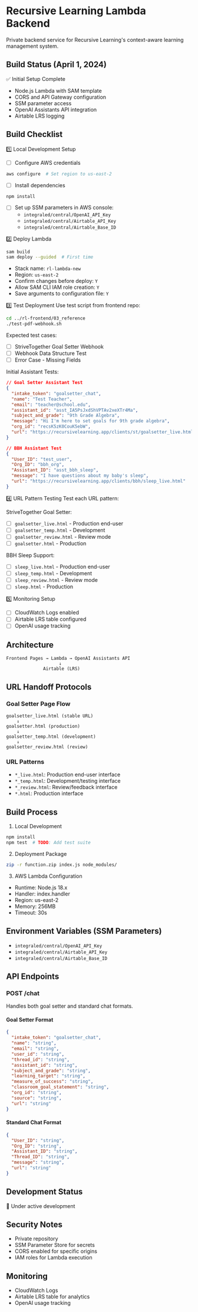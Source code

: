 # Recursive Learning Lambda Backend

Private backend service for Recursive Learning's context-aware learning management system.

## Build Status (April 1, 2024)

✅ Initial Setup Complete
- Node.js Lambda with SAM template
- CORS and API Gateway configuration
- SSM parameter access
- OpenAI Assistants API integration
- Airtable LRS logging

## Build Checklist

1️⃣ Local Development Setup
- [ ] Configure AWS credentials
```bash
aws configure  # Set region to us-east-2
```
- [ ] Install dependencies
```bash
npm install
```
- [ ] Set up SSM parameters in AWS console:
  - `integraled/central/OpenAI_API_Key`
  - `integraled/central/Airtable_API_Key`
  - `integraled/central/Airtable_Base_ID`

2️⃣ Deploy Lambda
```bash
sam build
sam deploy --guided  # First time
```
- Stack name: `rl-lambda-new`
- Region: `us-east-2`
- Confirm changes before deploy: `Y`
- Allow SAM CLI IAM role creation: `Y`
- Save arguments to configuration file: `Y`

3️⃣ Test Deployment
Use test script from frontend repo:
```bash
cd ../rl-frontend/03_reference
./test-pdf-webhook.sh
```

Expected test cases:
- [ ] StriveTogether Goal Setter Webhook
- [ ] Webhook Data Structure Test
- [ ] Error Case - Missing Fields

Initial Assistant Tests:
```json
// Goal Setter Assistant Test
{
  "intake_token": "goalsetter_chat",
  "name": "Test Teacher",
  "email": "teacher@school.edu",
  "assistant_id": "asst_IA5PsJxdShVPTAv2xeXTr4Ma",
  "subject_and_grade": "9th Grade Algebra",
  "message": "Hi I'm here to set goals for 9th grade algebra",
  "org_id": "recsK5zK0CouK5ebW",
  "url": "https://recursivelearning.app/clients/st/goalsetter_live.html"
}

// BBH Assistant Test
{
  "User_ID": "test_user",
  "Org_ID": "bbh_org",
  "Assistant_ID": "asst_bbh_sleep",
  "message": "I have questions about my baby's sleep",
  "url": "https://recursivelearning.app/clients/bbh/sleep_live.html"
}
```

4️⃣ URL Pattern Testing
Test each URL pattern:

StriveTogether Goal Setter:
- [ ] `goalsetter_live.html` - Production end-user
- [ ] `goalsetter_temp.html` - Development
- [ ] `goalsetter_review.html` - Review mode
- [ ] `goalsetter.html` - Production

BBH Sleep Support:
- [ ] `sleep_live.html` - Production end-user
- [ ] `sleep_temp.html` - Development
- [ ] `sleep_review.html` - Review mode
- [ ] `sleep.html` - Production

5️⃣ Monitoring Setup
- [ ] CloudWatch Logs enabled
- [ ] Airtable LRS table configured
- [ ] OpenAI usage tracking

## Architecture

```
Frontend Pages → Lambda → OpenAI Assistants API
                    ↓
              Airtable (LRS)
```

## URL Handoff Protocols

### Goal Setter Page Flow
```
goalsetter_live.html (stable URL)
    ↓
goalsetter.html (production)
    ↓
goalsetter_temp.html (development)
    ↓
goalsetter_review.html (review)
```

### URL Patterns
- `*_live.html`: Production end-user interface
- `*_temp.html`: Development/testing interface
- `*_review.html`: Review/feedback interface
- `*.html`: Production interface

## Build Process

1. Local Development
```bash
npm install
npm test  # TODO: Add test suite
```

2. Deployment Package
```bash
zip -r function.zip index.js node_modules/
```

3. AWS Lambda Configuration
- Runtime: Node.js 18.x
- Handler: index.handler
- Region: us-east-2
- Memory: 256MB
- Timeout: 30s

## Environment Variables (SSM Parameters)
- `integraled/central/OpenAI_API_Key`
- `integraled/central/Airtable_API_Key`
- `integraled/central/Airtable_Base_ID`

## API Endpoints

### POST /chat
Handles both goal setter and standard chat formats.

#### Goal Setter Format
```json
{
  "intake_token": "goalsetter_chat",
  "name": "string",
  "email": "string",
  "user_id": "string",
  "thread_id": "string",
  "assistant_id": "string",
  "subject_and_grade": "string",
  "learning_target": "string",
  "measure_of_success": "string",
  "classroom_goal_statement": "string",
  "org_id": "string",
  "source": "string",
  "url": "string"
}
```

#### Standard Chat Format
```json
{
  "User_ID": "string",
  "Org_ID": "string",
  "Assistant_ID": "string",
  "Thread_ID": "string",
  "message": "string",
  "url": "string"
}
```

## Development Status
🚧 Under active development

## Security Notes
- Private repository
- SSM Parameter Store for secrets
- CORS enabled for specific origins
- IAM roles for Lambda execution

## Monitoring
- CloudWatch Logs
- Airtable LRS table for analytics
- OpenAI usage tracking